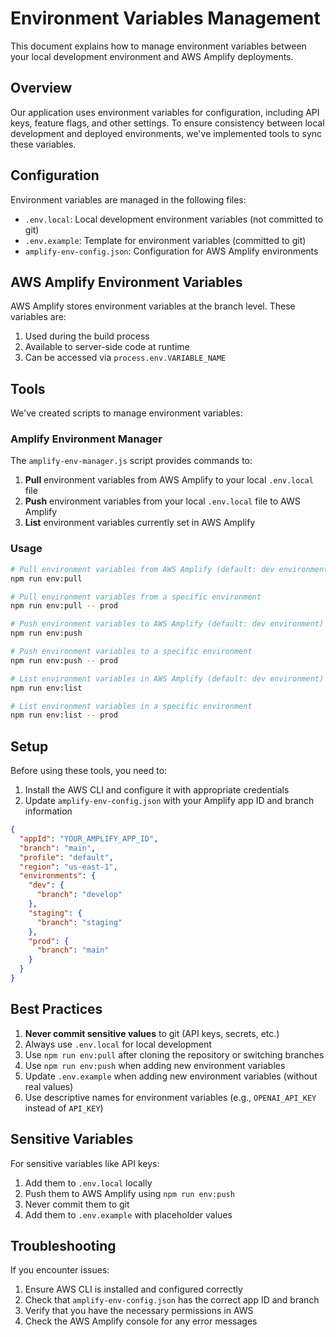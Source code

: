 # Environment Variables Management

This document explains how to manage environment variables between your local development environment and AWS Amplify deployments.

## Overview

Our application uses environment variables for configuration, including API keys, feature flags, and other settings. To ensure consistency between local development and deployed environments, we've implemented tools to sync these variables.

## Configuration

Environment variables are managed in the following files:

- `.env.local`: Local development environment variables (not committed to git)
- `.env.example`: Template for environment variables (committed to git)
- `amplify-env-config.json`: Configuration for AWS Amplify environments

## AWS Amplify Environment Variables

AWS Amplify stores environment variables at the branch level. These variables are:

1. Used during the build process
2. Available to server-side code at runtime
3. Can be accessed via `process.env.VARIABLE_NAME`

## Tools

We've created scripts to manage environment variables:

### Amplify Environment Manager

The `amplify-env-manager.js` script provides commands to:

1. **Pull** environment variables from AWS Amplify to your local `.env.local` file
2. **Push** environment variables from your local `.env.local` file to AWS Amplify
3. **List** environment variables currently set in AWS Amplify

### Usage

```bash
# Pull environment variables from AWS Amplify (default: dev environment)
npm run env:pull

# Pull environment variables from a specific environment
npm run env:pull -- prod

# Push environment variables to AWS Amplify (default: dev environment)
npm run env:push

# Push environment variables to a specific environment
npm run env:push -- prod

# List environment variables in AWS Amplify (default: dev environment)
npm run env:list

# List environment variables in a specific environment
npm run env:list -- prod
```

## Setup

Before using these tools, you need to:

1. Install the AWS CLI and configure it with appropriate credentials
2. Update `amplify-env-config.json` with your Amplify app ID and branch information

```json
{
  "appId": "YOUR_AMPLIFY_APP_ID",
  "branch": "main",
  "profile": "default",
  "region": "us-east-1",
  "environments": {
    "dev": {
      "branch": "develop"
    },
    "staging": {
      "branch": "staging"
    },
    "prod": {
      "branch": "main"
    }
  }
}
```

## Best Practices

1. **Never commit sensitive values** to git (API keys, secrets, etc.)
2. Always use `.env.local` for local development
3. Use `npm run env:pull` after cloning the repository or switching branches
4. Use `npm run env:push` when adding new environment variables
5. Update `.env.example` when adding new environment variables (without real values)
6. Use descriptive names for environment variables (e.g., `OPENAI_API_KEY` instead of `API_KEY`)

## Sensitive Variables

For sensitive variables like API keys:

1. Add them to `.env.local` locally
2. Push them to AWS Amplify using `npm run env:push`
3. Never commit them to git
4. Add them to `.env.example` with placeholder values

## Troubleshooting

If you encounter issues:

1. Ensure AWS CLI is installed and configured correctly
2. Check that `amplify-env-config.json` has the correct app ID and branch
3. Verify that you have the necessary permissions in AWS
4. Check the AWS Amplify console for any error messages
